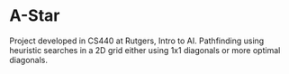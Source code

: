 # A-Star
Project developed in CS440 at Rutgers, Intro to AI. Pathfinding using heuristic searches in a 2D grid either using 1x1 diagonals or more optimal diagonals.
